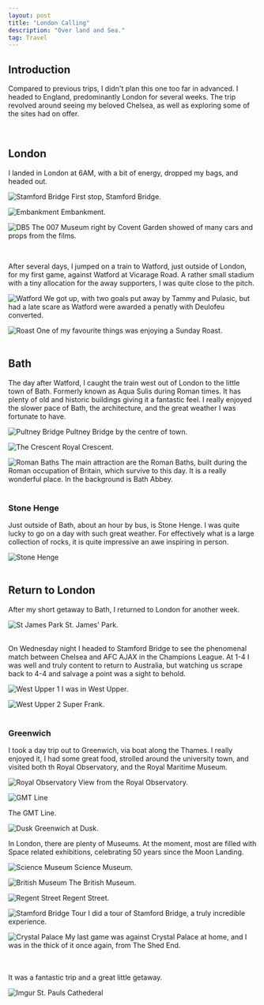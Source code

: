 ```yaml
---
layout: post
title: "London Calling"
description: "Over land and Sea."
tag: Travel
---
```

## Introduction 
Compared to previous trips, I didn't plan this one too far in advanced. I headed to England, predominantly London for several weeks. The trip revolved around seeing my beloved Chelsea, as well as exploring some of the sites had on offer.

<br>

## London
I landed in London at 6AM, with a bit of energy, dropped my bags, and headed out.

![Stamford Bridge](https://i.imgur.com/h1rJVB2.jpg)
First stop, Stamford Bridge.

![Embankment](https://i.imgur.com/WGieVxs.jpg)
Embankment.

![DB5](https://i.imgur.com/Vp6Blja.jpg)
The 007 Museum right by Covent Garden showed of many cars and props from the films.

<br>

After several days, I jumped on a train to Watford, just outside of London, for my first game, against Watford at Vicarage Road. A rather small stadium with a tiny allocation for the away supporters, I was quite close to the pitch.

![Watford](https://i.imgur.com/lmLuday.jpg)
We got up, with two goals put away by Tammy and Pulasic, but had a late scare as Watford were awarded a penatly with Deulofeu converted.

![Roast](https://i.imgur.com/FZa6Vwx.jpg)
One of my favourite things was enjoying a Sunday Roast.
<br><br>

## Bath
The day after Watford, I caught the train west out of London to the little town of Bath. Formerly known as Aqua Sulis during Roman times. It has plenty of old and historic buildings giving it a fantastic feel. I really enjoyed the slower pace of Bath, the architecture, and the great weather I was fortunate to have.
<br>

![Pultney Bridge](https://i.imgur.com/kupBUqT.jpg)
Pultney Bridge by the centre of town.

![The Crescent](https://i.imgur.com/zSF904N.jpg)
Royal Crescent.

![Roman Baths](https://i.imgur.com/gH58jqi.jpg)
The main attraction are the Roman Baths, built during the Roman occupation of Britain, which survive to this day. It is a really wonderful place. In the background is Bath Abbey.
<br><br>

### Stone Henge
Just outside of Bath, about an hour by bus, is Stone Henge. I was quite lucky to go on a day with such great weather. For effectively what is a large collection of rocks, it is quite impressive an awe inspiring in person.

![Stone Henge](https://i.imgur.com/HGkKAb8.jpg)
<br><br>

## Return to London
After my short getaway to Bath, I returned to London for another week.

![St James Park](https://i.imgur.com/JsND0wJ.jpg)
St. James' Park.
<br><br>

On Wednesday night I headed to Stamford Bridge to see the phenomenal match between Chelsea and AFC AJAX in the Champions League. At 1-4 I was well and truly content to return to Australia, but watching us scrape back to 4-4 and salvage a point was a sight to behold.

![West Upper 1](https://i.imgur.com/y4pBXcG.jpg)
I was in West Upper.

![West Upper 2](https://i.imgur.com/csUZfl8.jpg)
Super Frank.
<br><br>

### Greenwich
I took a day trip out to Greenwich, via boat along the Thames. I really enjoyed it, I had some great food, strolled around the university town, and visited both th Royal Observatory, and the Royal Maritime Museum.

![Royal Observatory](https://i.imgur.com/2rF8TTg.jpg)
View from the Royal Observatory.

![GMT Line](https://i.imgur.com/E8Aabjh.jpg)
<br>

The GMT Line.

![Dusk](https://i.imgur.com/HXStyD2.jpg)
Greenwich at Dusk.
<br>

In London, there are plenty of Museums. At the moment, most are filled with Space related exhibitions, celebrating 50 years since the Moon Landing.

![Science Museum](https://i.imgur.com/QlKxPn8.jpg)
Science Museum.

![British Museum](https://i.imgur.com/emUgZAM.jpg)
The British Museum.

![Regent Street](https://i.imgur.com/G7ZKMQ3.jpg)
Regent Street.

![Stamford Bridge Tour](https://i.imgur.com/XpBlAVJ.jpg)
I did a tour of Stamford Bridge, a truly incredible experience. 

![Crystal Palace](https://i.imgur.com/5ifpAmC.jpg)
My last game was against Crystal Palace at home, and I was in the thick of it once again, from The Shed End.

<br><br>
It was a fantastic trip and a great little getaway.

![Imgur](https://i.imgur.com/gaPBZE5.jpg)
St. Pauls Cathederal


